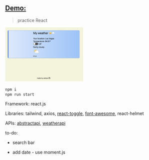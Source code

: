 ## [Demo:](https://adnjoo.github.io/weather-app/)

> practice React

<a href='https://adnjoo.github.io/weather-app/'><img src='./scrn1.png' width='250px'></a>

```
npm i
npm run start
```

Framework: react.js

Libraries: tailwind, axios, [react-toggle](https://github.com/aaronshaf/react-toggle), [font-awesome](https://fontawesome.com/), react-helmet

APIs: [abstractapi](https://www.abstractapi.com/), [weatherapi](https://www.weatherapi.com/)

to-do:

- search bar

- add date - use moment.js
